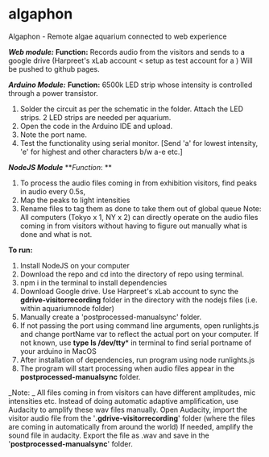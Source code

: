 # algaphon
Algaphon - Remote algae aquarium connected to web experience

***Web module:***
**Function:** Records audio from the visitors and sends to a google drive (Harpreet's xLab account < setup as test account for a )
Will be pushed to github pages.

***Arduino Module:***
**Function:** 6500k LED strip whose intensity is controlled through a power transistor.
1. Solder the circuit as per the schematic in the folder. Attach the LED strips. 2 LED strips are needed per aquarium. 
2. Open the code in the Arduino IDE and upload.
3. Note the port name.
4. Test the functionality using serial monitor. [Send 'a' for lowest intensity, 'e' for highest and other characters b/w a-e etc.]

***NodeJS Module***
***Function*: **
1. To process the audio files coming in from exhibition visitors, find peaks in audio every 0.5s, 
2. Map the peaks to light intensities
2. Rename files to tag them as done to take them out of global queue
Note: All computers (Tokyo x 1, NY x 2) can directly operate on the audio files coming in from visitors without having to figure out manually what is done and what is not. 

**To run:**
1. Install NodeJS on your computer
2. Download the repo and cd into the directory of repo using terminal.
3. npm i in the terminal to install dependencies
4. Download Google drive. Use Harpreet's xLab account to sync the **gdrive-visitorrecording** folder in the directory with the nodejs files (i.e. within aquariumnode folder)
5. Manually create a 'postprocessed-manualsync' folder. 
6. If not passing the port using command line arguments, open runlights.js and change portName var to reflect the actual port on your computer. If not known, use **type ls /dev/tty*** in terminal to find serial portname of your arduino in MacOS
7. After installation of dependencies, run program using node runlights.js
8. The program will start processing when audio files appear in the **postprocessed-manualsync** folder. 

_Note: _
All files coming in from visitors can have different amplitudes, mic intensities etc. Instead of doing automatic adaptive amplification, use Audacity to amplify these wav files manually. 
Open Audacity, import the visitor audio file from the '**.gdrive-visitorrecording**' folder (where the files are coming in automatically from around the world)
If needed, amplify the sound file in audacity.
Export the file as .wav and save in the '**postprocessed-manualsync**'  folder. 
